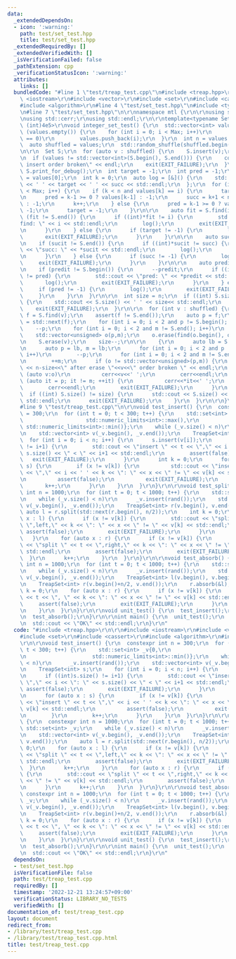 ```yaml
---
data:
  _extendedDependsOn:
  - icon: ':warning:'
    path: test/set_test.hpp
    title: test/set_test.hpp
  _extendedRequiredBy: []
  _extendedVerifiedWith: []
  _isVerificationFailed: false
  _pathExtension: cpp
  _verificationStatusIcon: ':warning:'
  attributes:
    links: []
  bundledCode: "#line 1 \"test/treap_test.cpp\"\n#include <treap.hpp>\r\n\r\n#include\
    \ <iostream>\r\n#include <vector>\r\n#include <set>\r\n#include <cassert>\r\n\
    #include <algorithm>\r\n#line 4 \"test/set_test.hpp\"\n#include <type_traits>\r\
    \n#line 7 \"test/set_test.hpp\"\n\r\nnamespace mtl {\r\n\r\nusing std::cout;\r\
    \nusing std::cerr;\r\nusing std::endl;\r\n\r\ntemplate<typename Set, int Max =\
    \ (int)4e5>\r\nvoid integer_set_test() {\r\n  std::vector<int> values;\r\n  while\
    \ (values.empty()) {\r\n    for (int i = 0; i < Max; i++)\r\n      if (rand()%4\
    \ == 0)\r\n        values.push_back(i);\r\n  }\r\n  int n = values.size();\r\n\
    \  auto shuffled = values;\r\n  std::random_shuffle(shuffled.begin(), shuffled.end());\r\
    \n\r\n  Set S;\r\n  for (auto v : shuffled) {\r\n    S.insert(v);\r\n  }\r\n\r\
    \n  if (values != std::vector<int>(S.begin(), S.end())) {\r\n    cout << \"after\
    \ insert order broken\" << endl;\r\n    exit(EXIT_FAILURE);\r\n  }\r\n\r\n// \
    \ S.print_for_debug();\r\n  int target = -1;\r\n  int pred = -1;\r\n  int succ\
    \ = values[0];\r\n  int k = 0;\r\n  auto log = [&]() {\r\n    std::cout << pred\
    \ << ' ' << target << ' ' << succ << std::endl;\r\n  };\r\n  for (int i = 0; i\
    \ < Max; i++) {\r\n    if (k < n and values[k] == i) {\r\n      target = values[k];\r\
    \n      pred = k-1 >= 0 ? values[k-1] : -1;\r\n      succ = k+1 < n ? values[k+1]\
    \ : -1;\r\n      k++;\r\n    } else {\r\n      pred = k-1 >= 0 ? values[k-1] :\
    \ -1;\r\n      target = -1;\r\n    }\r\n\r\n    auto fit = S.find(i);\r\n    if\
    \ (fit != S.end()) {\r\n      if ((int)*fit != i) {\r\n        std::cout << \"\
    find: \" << i << std::endl;\r\n        log();\r\n        exit(EXIT_FAILURE);\r\
    \n      }\r\n    } else {\r\n      if (target != -1) {\r\n        log();\r\n \
    \       exit(EXIT_FAILURE);\r\n      }\r\n    }\r\n\r\n    auto sucit = S.upper_bound(i);\r\
    \n    if (sucit != S.end()) {\r\n      if ((int)*sucit != succ) {\r\n        std::cout\
    \ << \"succ: \" << *sucit << std::endl;\r\n        log();\r\n        exit(EXIT_FAILURE);\r\
    \n      }\r\n    } else {\r\n      if (succ != -1) {\r\n        log();\r\n   \
    \     exit(EXIT_FAILURE);\r\n      }\r\n    }\r\n\r\n    auto predit = S.lower_bound(i);\r\
    \n    if (predit != S.begin()) {\r\n      --predit;\r\n      if ((int)*predit\
    \ != pred) {\r\n        std::cout << \"pred: \" << *predit << std::endl;\r\n \
    \       log();\r\n        exit(EXIT_FAILURE);\r\n      }\r\n    } else {\r\n \
    \     if (pred != -1) {\r\n        log();\r\n        exit(EXIT_FAILURE);\r\n \
    \     }\r\n    }\r\n  }\r\n\r\n  int size = n;\r\n  if ((int) S.size() != size)\
    \ {\r\n    std::cout << S.size() << ' ' << size<< std::endl;\r\n    log();\r\n\
    \    exit(EXIT_FAILURE);\r\n  }\r\n\r\n  for (int v : shuffled) {\r\n    auto\
    \ f = S.find(v);\r\n    assert(f != S.end());\r\n    auto p = f;\r\n    auto m\
    \ = std::next(f);\r\n    for (int i = 0; i < 2 and p != S.begin(); i++)\r\n  \
    \    --p;\r\n    for (int i = 0; i < 2 and m != S.end(); i++)\r\n      ++m;\r\n\
    \    std::vector<unsigned> o(p,m);\r\n    o.erase(find(o.begin(), o.end(), v));\r\
    \n    S.erase(v);\r\n    size--;\r\n\r\n    {\r\n      auto lb = S.lower_bound(v);\r\
    \n      auto p = lb, m = lb;\r\n      for (int i = 0; i < 2 and p != S.begin();\
    \ i++)\r\n        --p;\r\n      for (int i = 0; i < 2 and m != S.end(); i++)\r\
    \n        ++m;\r\n      if (o != std::vector<unsigned>(p,m)) {\r\n        std::cout\
    \ << n-size<<\" after erase \"<<v<<\" order broken \" << endl;\r\n        for\
    \ (auto v:o)\r\n          cerr<<v<<' ';\r\n        cerr<<endl;\r\n        for\
    \ (auto it = p; it != m; ++it) {\r\n          cerr<<*it<<' ';\r\n        }\r\n\
    \        cerr<<endl;\r\n        exit(EXIT_FAILURE);\r\n      }\r\n    }\r\n  \
    \  if ((int) S.size() != size) {\r\n      std::cout << S.size() << ' ' << size<<\
    \ std::endl;\r\n      exit(EXIT_FAILURE);\r\n    }\r\n  }\r\n\r\n}\r\n\r\n}\r\n\
    #line 9 \"test/treap_test.cpp\"\n\r\nvoid test_insert() {\r\n  constexpr int n\
    \ = 300;\r\n  for (int t = 0; t < 300; t++) {\r\n    std::set<int> _v{0,\r\n \
    \                    std::numeric_limits<int>::max(),\r\n                    \
    \ std::numeric_limits<int>::min()};\r\n    while (_v.size() < n)\r\n      _v.insert(rand());\r\
    \n    std::vector<int> v(_v.begin(), _v.end());\r\n    TreapSet<int> s;\r\n  \
    \  for (int i = 0; i < n; i++) {\r\n      s.insert(v[i]);\r\n      if ((int)s.size()\
    \ != i+1) {\r\n        std::cout << \"insert \" << t << \",\" << i << \": \" <<\
    \ s.size() << \" < \" << i+1 << std::endl;\r\n        assert(false);\r\n     \
    \   exit(EXIT_FAILURE);\r\n      }\r\n      int k = 0;\r\n      for (auto x :\
    \ s) {\r\n        if (x != v[k]) {\r\n          std::cout << \"insert \" << t\
    \ << \",\" << i << ' ' << k << \": \" << x << \" != \" << v[k] << std::endl;\r\
    \n          assert(false);\r\n          exit(EXIT_FAILURE);\r\n        }\r\n \
    \       k++;\r\n      }\r\n    }\r\n  }\r\n}\r\n\r\nvoid test_split() {\r\n  constexpr\
    \ int n = 1000;\r\n  for (int t = 0; t < 1000; t++) {\r\n    std::set<int> _v;\r\
    \n    while (_v.size() < n)\r\n      _v.insert(rand());\r\n    std::vector<int>\
    \ v(_v.begin(), _v.end());\r\n    TreapSet<int> r(v.begin(), v.end());\r\n   \
    \ auto l = r.split(std::next(r.begin(), n/2));\r\n    int k = 0;\r\n    for (auto\
    \ x : l) {\r\n      if (x != v[k]) {\r\n        std::cout << \"split \" << t <<\
    \ \",left,\" << k << \": \" << x << \" != \" << v[k] << std::endl;\r\n       \
    \ assert(false);\r\n        exit(EXIT_FAILURE);\r\n      }\r\n      k++;\r\n \
    \   }\r\n    for (auto x : r) {\r\n      if (x != v[k]) {\r\n        std::cout\
    \ << \"split \" << t << \",right,\" << k << \": \" << x << \" != \" << v[k] <<\
    \ std::endl;\r\n        assert(false);\r\n        exit(EXIT_FAILURE);\r\n    \
    \  }\r\n      k++;\r\n    }\r\n  }\r\n}\r\n\r\nvoid test_absorb() {\r\n  constexpr\
    \ int n = 1000;\r\n  for (int t = 0; t < 1000; t++) {\r\n    std::set<int> _v;\r\
    \n    while (_v.size() < n)\r\n      _v.insert(rand());\r\n    std::vector<int>\
    \ v(_v.begin(), _v.end());\r\n    TreapSet<int> l(v.begin(), v.begin()+n/2);\r\
    \n    TreapSet<int> r(v.begin()+n/2, v.end());\r\n    r.absorb(&l);\r\n    int\
    \ k = 0;\r\n    for (auto x : r) {\r\n      if (x != v[k]) {\r\n        std::cout\
    \ << t << \", \" << k << \": \" << x << \" != \" << v[k] << std::endl;\r\n   \
    \     assert(false);\r\n        exit(EXIT_FAILURE);\r\n      }\r\n      k++;\r\
    \n    }\r\n  }\r\n}\r\n\r\nvoid unit_test() {\r\n  test_insert();\r\n  test_split();\r\
    \n  test_absorb();\r\n}\r\n\r\nint main() {\r\n  unit_test();\r\n  mtl::integer_set_test<Treap<int>>();\r\
    \n  std::cout << \"OK\" << std::endl;\r\n}\r\n"
  code: "#include <treap.hpp>\r\n\r\n#include <iostream>\r\n#include <vector>\r\n\
    #include <set>\r\n#include <cassert>\r\n#include <algorithm>\r\n#include \"set_test.hpp\"\
    \r\n\r\nvoid test_insert() {\r\n  constexpr int n = 300;\r\n  for (int t = 0;\
    \ t < 300; t++) {\r\n    std::set<int> _v{0,\r\n                     std::numeric_limits<int>::max(),\r\
    \n                     std::numeric_limits<int>::min()};\r\n    while (_v.size()\
    \ < n)\r\n      _v.insert(rand());\r\n    std::vector<int> v(_v.begin(), _v.end());\r\
    \n    TreapSet<int> s;\r\n    for (int i = 0; i < n; i++) {\r\n      s.insert(v[i]);\r\
    \n      if ((int)s.size() != i+1) {\r\n        std::cout << \"insert \" << t <<\
    \ \",\" << i << \": \" << s.size() << \" < \" << i+1 << std::endl;\r\n       \
    \ assert(false);\r\n        exit(EXIT_FAILURE);\r\n      }\r\n      int k = 0;\r\
    \n      for (auto x : s) {\r\n        if (x != v[k]) {\r\n          std::cout\
    \ << \"insert \" << t << \",\" << i << ' ' << k << \": \" << x << \" != \" <<\
    \ v[k] << std::endl;\r\n          assert(false);\r\n          exit(EXIT_FAILURE);\r\
    \n        }\r\n        k++;\r\n      }\r\n    }\r\n  }\r\n}\r\n\r\nvoid test_split()\
    \ {\r\n  constexpr int n = 1000;\r\n  for (int t = 0; t < 1000; t++) {\r\n   \
    \ std::set<int> _v;\r\n    while (_v.size() < n)\r\n      _v.insert(rand());\r\
    \n    std::vector<int> v(_v.begin(), _v.end());\r\n    TreapSet<int> r(v.begin(),\
    \ v.end());\r\n    auto l = r.split(std::next(r.begin(), n/2));\r\n    int k =\
    \ 0;\r\n    for (auto x : l) {\r\n      if (x != v[k]) {\r\n        std::cout\
    \ << \"split \" << t << \",left,\" << k << \": \" << x << \" != \" << v[k] <<\
    \ std::endl;\r\n        assert(false);\r\n        exit(EXIT_FAILURE);\r\n    \
    \  }\r\n      k++;\r\n    }\r\n    for (auto x : r) {\r\n      if (x != v[k])\
    \ {\r\n        std::cout << \"split \" << t << \",right,\" << k << \": \" << x\
    \ << \" != \" << v[k] << std::endl;\r\n        assert(false);\r\n        exit(EXIT_FAILURE);\r\
    \n      }\r\n      k++;\r\n    }\r\n  }\r\n}\r\n\r\nvoid test_absorb() {\r\n \
    \ constexpr int n = 1000;\r\n  for (int t = 0; t < 1000; t++) {\r\n    std::set<int>\
    \ _v;\r\n    while (_v.size() < n)\r\n      _v.insert(rand());\r\n    std::vector<int>\
    \ v(_v.begin(), _v.end());\r\n    TreapSet<int> l(v.begin(), v.begin()+n/2);\r\
    \n    TreapSet<int> r(v.begin()+n/2, v.end());\r\n    r.absorb(&l);\r\n    int\
    \ k = 0;\r\n    for (auto x : r) {\r\n      if (x != v[k]) {\r\n        std::cout\
    \ << t << \", \" << k << \": \" << x << \" != \" << v[k] << std::endl;\r\n   \
    \     assert(false);\r\n        exit(EXIT_FAILURE);\r\n      }\r\n      k++;\r\
    \n    }\r\n  }\r\n}\r\n\r\nvoid unit_test() {\r\n  test_insert();\r\n  test_split();\r\
    \n  test_absorb();\r\n}\r\n\r\nint main() {\r\n  unit_test();\r\n  mtl::integer_set_test<Treap<int>>();\r\
    \n  std::cout << \"OK\" << std::endl;\r\n}\r\n"
  dependsOn:
  - test/set_test.hpp
  isVerificationFile: false
  path: test/treap_test.cpp
  requiredBy: []
  timestamp: '2022-12-21 13:24:57+09:00'
  verificationStatus: LIBRARY_NO_TESTS
  verifiedWith: []
documentation_of: test/treap_test.cpp
layout: document
redirect_from:
- /library/test/treap_test.cpp
- /library/test/treap_test.cpp.html
title: test/treap_test.cpp
---
```

